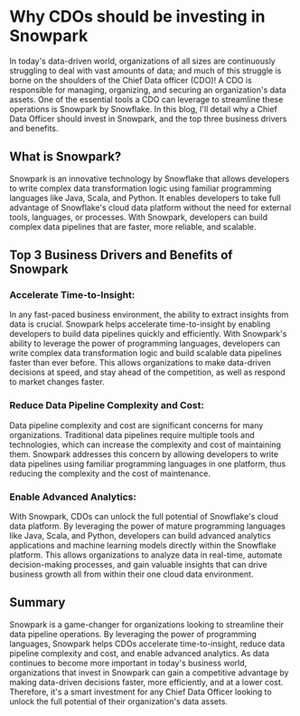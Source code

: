 # Why CDOs should be investing in Snowpark

In today's data-driven world, organizations of all sizes are continuously struggling to deal with vast amounts of data; and much of this struggle is borne on the shoulders of the Chief Data officer (CDO)! A CDO is responsible for managing, organizing, and securing an organization's data assets. One of the essential tools a CDO can leverage to streamline these operations is Snowpark by Snowflake. In this blog, I'll detail why a Chief Data Officer should invest in Snowpark, and the top three business drivers and benefits.

## What is Snowpark?

Snowpark is an innovative technology by Snowflake that allows developers to write complex data transformation logic using familiar programming languages like Java, Scala, and Python. It enables developers to take full advantage of Snowflake's cloud data platform without the need for external tools, languages, or processes. With Snowpark, developers can build complex data pipelines that are faster, more reliable, and scalable.

## Top 3 Business Drivers and Benefits of Snowpark

### Accelerate Time-to-Insight:
In any fast-paced business environment, the ability to extract insights from data is crucial. Snowpark helps accelerate time-to-insight by enabling developers to build data pipelines quickly and efficiently. With Snowpark's ability to leverage the power of programming languages, developers can write complex data transformation logic and build scalable data pipelines faster than ever before. This allows organizations to make data-driven decisions at speed, and stay ahead of the competition, as well as respond to market changes faster.

### Reduce Data Pipeline Complexity and Cost:
Data pipeline complexity and cost are significant concerns for many organizations. Traditional data pipelines require multiple tools and technologies, which can increase the complexity and cost of maintaining them. Snowpark addresses this concern by allowing developers to write data pipelines using familiar programming languages in one platform, thus reducing the complexity and the cost of maintenance.

### Enable Advanced Analytics:
With Snowpark, CDOs can unlock the full potential of Snowflake's cloud data platform. By leveraging the power of mature programming languages like Java, Scala, and Python, developers can build advanced analytics applications and machine learning models directly within the Snowflake platform. This allows organizations to analyze data in real-time, automate decision-making processes, and gain valuable insights that can drive business growth all from within their one cloud data environment.

## Summary
Snowpark is a game-changer for organizations looking to streamline their data pipeline operations. By leveraging the power of programming languages, Snowpark helps CDOs accelerate time-to-insight, reduce data pipeline complexity and cost, and enable advanced analytics. As data continues to become more important in today's business world, organizations that invest in Snowpark can gain a competitive advantage by making data-driven decisions faster, more efficiently, and at a lower cost. Therefore, it's a smart investment for any Chief Data Officer looking to unlock the full potential of their organization's data assets.
